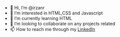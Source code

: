 - 👋 Hi, I’m @irzanr
- 👀 I’m interested in HTML,CSS and Javascript
- 🌱 I’m currently learning HTML
- 💞️ I’m looking to collaborate on any projects related
- 📫 How to reach me through my <a href="https://www.linkedin.com/in/irzanramdhan">LinkedIn</a>


<!---
irzanr/irzanr is a ✨ special ✨ repository because its `README.md` (this file) appears on your GitHub profile.
You can click the Preview link to take a look at your changes.
--->
